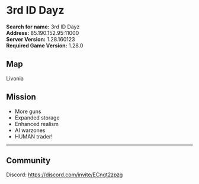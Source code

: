 # 3rd ID Dayz

**Search for name:** 3rd ID Dayz  
**Address:** 85.190.152.95:11000  
**Server Version:** 1.28.160123  
**Required Game Version:** 1.28.0

## Map
Livonia

## Mission
- More guns
- Expanded storage
- Enhanced realism
- AI warzones
- HUMAN trader!

---

## Community
Discord: https://discord.com/invite/ECngt2zpzg